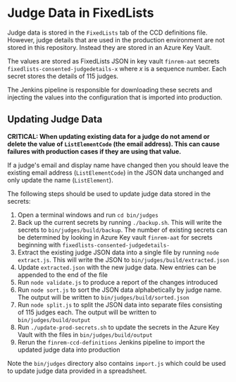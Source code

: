 # Judge Data in FixedLists

Judge data is stored in the `FixedLists` tab of the CCD definitions file. However, judge details that are used in the production environment are not stored in this repository. Instead they are stored in an Azure Key Vault.

The values are stored as FixedLists JSON in key vault `finrem-aat` secrets `fixedlists-consented-judgedetails-x` where _x_ is a sequence number.
Each secret stores the details of 115 judges.

The Jenkins pipeline is responsible for downloading these secrets and injecting the values into the configuration that is imported into production.

## Updating Judge Data

**CRITICAL: When updating existing data for a judge do not amend or delete the value of `ListElementCode` (the email address).
This can cause failures with production cases if they are using that value.**

If a judge's email and display name have changed then you should leave the existing email address (`ListElementCode`) in the JSON data unchanged and only update the name (`ListElement`).

The following steps should be used to update judge data stored in the secrets:

1. Open a terminal windows and run `cd bin/judges`
2. Back up the current secrets by running `./backup.sh`. This will write the secrets to `bin/judges/build/backup`. The number of existing secrets can be determined by looking in Azure Key vault `finrem-aat` for secrets beginning with `fixedlists-consented-judgedetails-`
3. Extract the existing judge JSON data into a single file by running `node extract.js`. This will write the JSON to `bin/judges/build/extracted.json`
4. Update `extracted.json` with the new judge data. New entries can be appended to the end of the file
5. Run `node validate.js` to produce a report of the changes introduced
6. Run `node sort.js` to sort the JSON data alphabetically by judge name. The output will be written to `bin/judges/build/sorted.json`
7. Run `node split.js` to split the JSON data into separate files consisting of 115 judges each. The output will be written to `bin/judges/build/output`
8. Run `./update-prod-secrets.sh` to update the secrets in the Azure Key Vault with the files in `bin/judges/build/output`
9. Rerun the `finrem-ccd-definitions` Jenkins pipeline to import the updated judge data into production

Note the `bin/judges` directory also contains `import.js` which could be used to update judge data provided in a spreadsheet.
